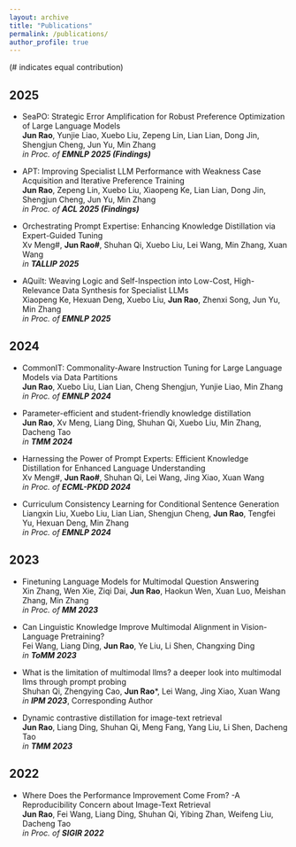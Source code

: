 ```yaml
---
layout: archive
title: "Publications"
permalink: /publications/
author_profile: true
---
```


(# indicates equal contribution)

## 2025
*  SeaPO: Strategic Error Amplification for Robust Preference Optimization of Large Language Models<br>
  **Jun Rao**, Yunjie Liao, Xuebo Liu, Zepeng Lin, Lian Lian, Dong Jin, Shengjun Cheng, Jun Yu, Min Zhang<br>
  *in Proc. of **EMNLP 2025 (Findings)***   

* APT: Improving Specialist LLM Performance with Weakness Case Acquisition and Iterative Preference Training       
  **Jun Rao**, Zepeng Lin, Xuebo Liu, Xiaopeng Ke, Lian Lian, Dong Jin, Shengjun Cheng, Jun Yu, Min Zhang<br> 
  *in Proc. of **ACL 2025 (Findings)***
  
* Orchestrating Prompt Expertise: Enhancing Knowledge Distillation via Expert-Guided Tuning<br>
  Xv Meng#, **Jun Rao#**, Shuhan Qi, Xuebo Liu, Lei Wang, Min Zhang, Xuan Wang<br>
  *in **TALLIP 2025***   
*  AQuilt: Weaving Logic and Self-Inspection into Low-Cost, High-Relevance Data Synthesis for Specialist LLMs<br>
  Xiaopeng Ke, Hexuan Deng, Xuebo Liu, **Jun Rao**, Zhenxi Song, Jun Yu, Min Zhang<br>
  *in Proc. of **EMNLP 2025***   

## 2024


* CommonIT: Commonality-Aware Instruction Tuning for Large Language Models via Data Partitions<br>
  **Jun Rao**, Xuebo Liu, Lian Lian, Cheng Shengjun, Yunjie Liao, Min Zhang <br>
  *in Proc. of **EMNLP 2024***
  
* Parameter-efficient and student-friendly knowledge distillation<br>
  **Jun Rao**, Xv Meng, Liang Ding, Shuhan Qi, Xuebo Liu, Min Zhang, Dacheng Tao <br>
  *in **TMM 2024***
  
* Harnessing the Power of Prompt Experts: Efficient Knowledge Distillation for Enhanced Language Understanding  
  Xv Meng#, **Jun Rao#**, Shuhan Qi, Lei Wang, Jing Xiao, Xuan Wang <br>
  *in Proc. of **ECML-PKDD 2024***
  
* Curriculum Consistency Learning for Conditional Sentence Generation<br>
  Liangxin Liu, Xuebo Liu, Lian Lian, Shengjun Cheng, **Jun Rao**, Tengfei Yu, Hexuan Deng, Min Zhang <br>
  *in Proc. of **EMNLP 2024***

## 2023

* Finetuning Language Models for Multimodal Question Answering<br>
  Xin Zhang, Wen Xie, Ziqi Dai, **Jun Rao**, Haokun Wen, Xuan Luo, Meishan Zhang, Min Zhang <br>
  *in Proc. of **MM 2023***

* Can Linguistic Knowledge Improve Multimodal Alignment in Vision-Language Pretraining?<br>
  Fei Wang, Liang Ding, **Jun Rao**, Ye Liu, Li Shen, Changxing Ding <br>
  *in **ToMM 2023***
  
* What is the limitation of multimodal llms? a deeper look into multimodal llms through prompt probing <br>
  Shuhan Qi, Zhengying Cao, **Jun Rao***, Lei Wang, Jing Xiao, Xuan Wang <br>
  *in **IPM 2023***, Corresponding Author  

* Dynamic contrastive distillation for image-text retrieval<br>
  **Jun Rao**, Liang Ding, Shuhan Qi, Meng Fang, Yang Liu, Li Shen, Dacheng Tao <br>
  *in **TMM 2023***  


## 2022

* Where Does the Performance Improvement Come From? -A Reproducibility Concern about Image-Text Retrieval  
  **Jun Rao**, Fei Wang, Liang Ding, Shuhan Qi, Yibing Zhan, Weifeng Liu, Dacheng Tao  <br>
  *in Proc. of **SIGIR 2022***  
  
  
